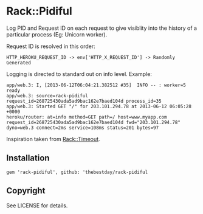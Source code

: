 # Rack::Pidiful

Log PID and Request ID on each request to give visiblity into the history
of a particular process (Eg: Unicorn worker).

Request ID is resolved in this order:

    HTTP_HEROKU_REQUEST_ID -> env['HTTP_X_REQUEST_ID'] -> Randomly Generated

Logging is directed to standard out on info level. Example:

    app/web.3: I, [2013-06-12T06:04:21.382512 #35]  INFO -- : worker=5 ready
    app/web.3: source=rack-pidiful request_id=268725430ada5ad9bac162e7baed104d process_id=35
    app/web.3: Started GET "/" for 203.101.294.78 at 2013-06-12 06:05:28 +0000
    heroku/router: at=info method=GET path=/ host=www.myapp.com request_id=268725430ada5ad9bac162e7baed104d fwd="203.101.294.78" dyno=web.3 connect=2ms service=108ms status=201 bytes=97

Inspiration taken from [Rack::Timeout](https://github.com/kch/rack-timeout).

## Installation

    gem 'rack-pidiful', github: 'thebestday/rack-pidiful

## Copyright

See LICENSE for details.
